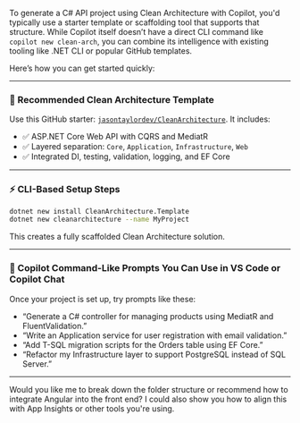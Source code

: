 To generate a C# API project using Clean Architecture with Copilot, you'd typically use a starter template or scaffolding tool that supports that structure. While Copilot itself doesn’t have a direct CLI command like `copilot new clean-arch`, you can combine its intelligence with existing tooling like .NET CLI or popular GitHub templates.

Here’s how you can get started quickly:

---

### 🧱 Recommended Clean Architecture Template

Use this GitHub starter: [`jasontaylordev/CleanArchitecture`](https://github.com/jasontaylordev/CleanArchitecture). It includes:

- ✅ ASP.NET Core Web API with CQRS and MediatR
- ✅ Layered separation: `Core`, `Application`, `Infrastructure`, `Web`
- ✅ Integrated DI, testing, validation, logging, and EF Core

---

### ⚡ CLI-Based Setup Steps

```bash
dotnet new install CleanArchitecture.Template
dotnet new cleanarchitecture --name MyProject
```

This creates a fully scaffolded Clean Architecture solution.

---

### 🧠 Copilot Command-Like Prompts You Can Use in VS Code or Copilot Chat

Once your project is set up, try prompts like these:

- “Generate a C# controller for managing products using MediatR and FluentValidation.”
- “Write an Application service for user registration with email validation.”
- “Add T-SQL migration scripts for the Orders table using EF Core.”
- “Refactor my Infrastructure layer to support PostgreSQL instead of SQL Server.”

---

Would you like me to break down the folder structure or recommend how to integrate Angular into the front end? I could also show you how to align this with App Insights or other tools you're using.
